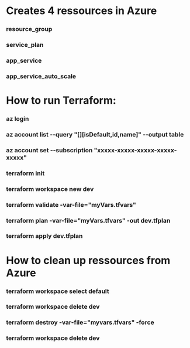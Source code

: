 # Creates 4 ressources in Azure
### resource_group
### service_plan
### app_service
### app_service_auto_scale

# How to run Terraform:
### az login
### az account list --query "[][isDefault,id,name]" --output table
### az account set --subscription "xxxxx-xxxxx-xxxxx-xxxxx-xxxxx"
### terraform init
### terraform workspace new dev
### terraform validate -var-file="myVars.tfvars"
### terraform plan -var-file="myVars.tfvars" -out dev.tfplan
### terraform apply dev.tfplan

# How to clean up ressources from Azure
### terraform workspace select default
### terraform workspace delete dev
### terraform destroy -var-file="myvars.tfvars" -force
### terraform workspace delete dev
